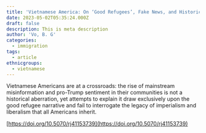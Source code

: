 ```yaml
---
title: 'Vietnamese America: On ‘Good Refugees’, Fake News, and Historical Amnesia'
date: 2023-05-02T05:35:24.000Z
draft: false
description: This is meta description
author: 'Vo, B. G'
categories:
  - immigration
tags:
  - article
ethnicgroups:
  - vietnamese
---
```


Vietnamese Americans are at a crossroads: the rise of mainstream misinformation and pro-Trump sentiment in their communities is not a historical aberration, yet attempts to explain it draw exclusively upon the good refugee narrative and fail to interrogate the legacy of imperialism and liberalism that all Americans inherit.

[https://doi.org/10.5070/rj41153739](https://doi.org/10.5070/rj41153739)
